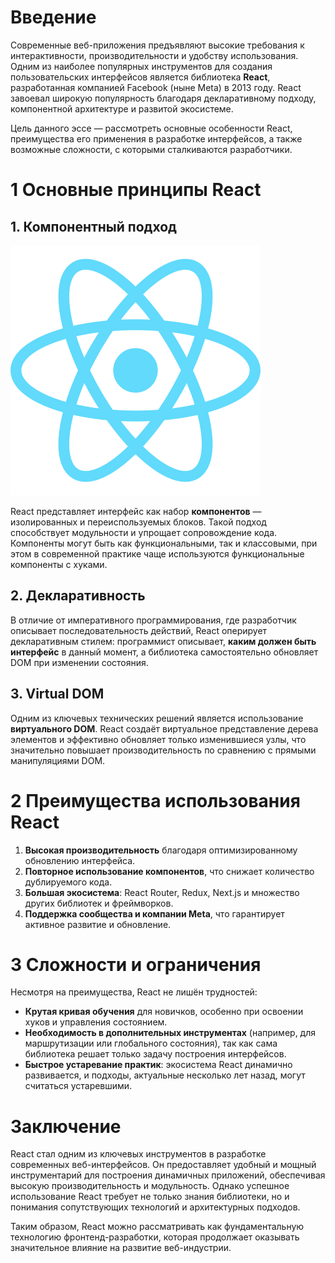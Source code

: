 # Введение

Современные веб-приложения предъявляют высокие требования к интерактивности, производительности и удобству использования. Одним из наиболее популярных инструментов для создания пользовательских интерфейсов является библиотека **React**, разработанная компанией Facebook (ныне Meta) в 2013 году. React завоевал широкую популярность благодаря декларативному подходу, компонентной архитектуре и развитой экосистеме.

Цель данного эссе — рассмотреть основные особенности React, преимущества его применения в разработке интерфейсов, а также возможные сложности, с которыми сталкиваются разработчики.

# 1 Основные принципы React

## 1. Компонентный подход

![Рис. 1 — Логотип React](./react.svg)  

React представляет интерфейс как набор **компонентов** — изолированных и переиспользуемых блоков. Такой подход способствует модульности и упрощает сопровождение кода. Компоненты могут быть как функциональными, так и классовыми, при этом в современной практике чаще используются функциональные компоненты с хуками.

## 2. Декларативность

В отличие от императивного программирования, где разработчик описывает последовательность действий, React оперирует декларативным стилем: программист описывает, **каким должен быть интерфейс** в данный момент, а библиотека самостоятельно обновляет DOM при изменении состояния.

## 3. Virtual DOM

Одним из ключевых технических решений является использование **виртуального DOM**. React создаёт виртуальное представление дерева элементов и эффективно обновляет только изменившиеся узлы, что значительно повышает производительность по сравнению с прямыми манипуляциями DOM.

# 2 Преимущества использования React

1. **Высокая производительность** благодаря оптимизированному обновлению интерфейса.
2. **Повторное использование компонентов**, что снижает количество дублируемого кода.
3. **Большая экосистема**: React Router, Redux, Next.js и множество других библиотек и фреймворков.
4. **Поддержка сообщества и компании Meta**, что гарантирует активное развитие и обновление.

# 3 Сложности и ограничения

Несмотря на преимущества, React не лишён трудностей:

* **Крутая кривая обучения** для новичков, особенно при освоении хуков и управления состоянием.
* **Необходимость в дополнительных инструментах** (например, для маршрутизации или глобального состояния), так как сама библиотека решает только задачу построения интерфейсов.
* **Быстрое устаревание практик**: экосистема React динамично развивается, и подходы, актуальные несколько лет назад, могут считаться устаревшими.

# Заключение

React стал одним из ключевых инструментов в разработке современных веб-интерфейсов. Он предоставляет удобный и мощный инструментарий для построения динамичных приложений, обеспечивая высокую производительность и модульность. Однако успешное использование React требует не только знания библиотеки, но и понимания сопутствующих технологий и архитектурных подходов.

Таким образом, React можно рассматривать как фундаментальную технологию фронтенд-разработки, которая продолжает оказывать значительное влияние на развитие веб-индустрии.

